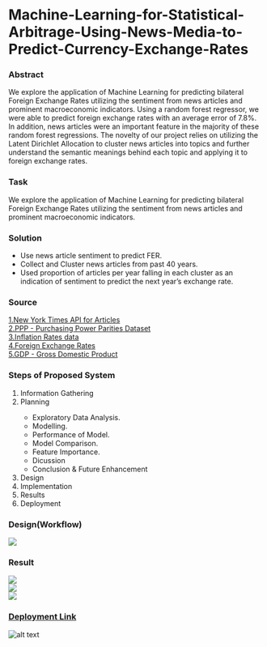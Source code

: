 # Machine-Learning-for-Statistical-Arbitrage-Using-News-Media-to-Predict-Currency-Exchange-Rates

<h3>Abstract</h3>
We explore the application of Machine Learning for predicting bilateral Foreign Exchange Rates utilizing the sentiment from news articles and prominent macroeconomic indicators. Using a random forest regressor, we were able to predict foreign exchange rates with an average error of 7.8%. In addition, news articles were an important feature in the majority of these random forest regressions. The novelty of our project relies on utilizing the Latent Dirichlet Allocation to cluster news articles into topics and further understand the semantic meanings behind each topic and applying it to foreign exchange rates.

<h3>Task</h3>
We explore the application of Machine Learning for predicting bilateral Foreign Exchange Rates utilizing the sentiment from news articles and prominent macroeconomic indicators.

<h3>Solution</h3>
<ul>
  <li>Use news article sentiment to predict FER.</li>
  <li>Collect and Cluster news articles from past 40 years.</li>
  <li>Used proportion of articles per year falling in each cluster as an indication of sentiment to predict the next year’s exchange rate.</li>
</ul>

<h3>Source</h3>
<a href="https://developer.nytimes.com">1.New York Times API for Articles</a><br>
<a href="https://data.oecd.org/conversion/purchasing-power-parities-ppp.htm">2.PPP - Purchasing Power Parities Dataset</a><br>
<a href="https://data.oecd.org/price/inflation-cpi.htm">3.Inflation Rates data</a><br>
<a href="https://data.worldbank.org/indicator/pa.nus.fcrf">4.Foreign Exchange Rates</a><br>
<a href="https://data.oecd.org/gdp/gross-domestic-product-gdp.htm">5.GDP - Gross Domestic Product</a><br>

<h3>Steps of Proposed System</h3>
<ol>
  <li>Information Gathering</li>
  <li>Planning</li>
     <ul>
       <li>Exploratory Data Analysis.</li>
       <li>Modelling.</li>
       <li>Performance of Model.</li>
       <li>Model Comparison.</li>
       <li>Feature Importance.</li>
       <li>Dicussion</li>
       <li>Conclusion & Future Enhancement</li>
     </ul>
  <li>Design</li>
  <li>Implementation</li>
  <li>Results</li>
  <li>Deployment</li>
</ol>

<h3>Design(Workflow)</h3>
<img src="https://github.com/Technocolabs100/Machine-Learning-for-Statistical-Arbitrage-Using-News-Media-to-Predict-Currency-Exchange-Rates/blob/main/models/Workflow-Design.jpg" >

<h3>Result</h3>
<img src="https://github.com/Technocolabs100/Machine-Learning-for-Statistical-Arbitrage-Using-News-Media-to-Predict-Currency-Exchange-Rates/blob/main/Output%20Images/Avg-prediction-error.jpg"><br>
<img src="https://github.com/Technocolabs100/Machine-Learning-for-Statistical-Arbitrage-Using-News-Media-to-Predict-Currency-Exchange-Rates/blob/main/Output%20Images/Feature-Importance.jpg"><br>
<img src="https://github.com/Technocolabs100/Machine-Learning-for-Statistical-Arbitrage-Using-News-Media-to-Predict-Currency-Exchange-Rates/blob/main/Output%20Images/Model-error.jpg">

<h3><a href="https://currencyrates-final-ummeathiya.herokuapp.com/">Deployment Link</a></h3>

![alt text](https://github.com/Technocolabs100/Machine-Learning-for-Statistical-Arbitrage-Using-News-Media-to-Predict-Currency-Exchange-Rates/blob/main/Deployment/screencapture-currencyrates-final-ummeathiya-herokuapp-FER-2020-12-22-16_40_51.jpg?raw=true)
